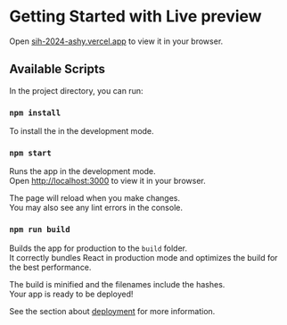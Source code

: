 # Getting Started with Live preview

Open [sih-2024-ashy.vercel.app](https://sih-2024-ashy.vercel.app/) to view it in your browser.

## Available Scripts

In the project directory, you can run:

### `npm install`

To install the in the development mode.

### `npm start`

Runs the app in the development mode.\
Open [http://localhost:3000](http://localhost:3000) to view it in your browser.

The page will reload when you make changes.\
You may also see any lint errors in the console.

### `npm run build`

Builds the app for production to the `build` folder.\
It correctly bundles React in production mode and optimizes the build for the best performance.

The build is minified and the filenames include the hashes.\
Your app is ready to be deployed!

See the section about [deployment](https://facebook.github.io/create-react-app/docs/deployment) for more information.
